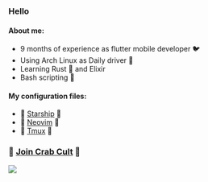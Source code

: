 ### Hello
#### About me:
- 9 months of experience as flutter mobile developer 🐦 
- Using Arch Linux as Daily driver 🐧 
- Learning Rust 🦀 and Elixir
- Bash scripting 📜

#### My configuration files:
- 📗 [Starship](https://github.com/Talandar99/starship_config) 📗
- 📗 [Neovim](https://github.com/Talandar99/nvim_config) 📗
- 📗 [Tmux](https://github.com/Talandar99/tmux_config) 📗

### 🦀 [Join Crab Cult](https://www.rust-lang.org/learn/get-started) 🦀 
<img src="https://www.codewars.com/users/Talandar99/badges/small">


